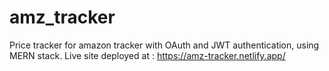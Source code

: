 # amz_tracker
Price tracker for amazon tracker with OAuth and JWT authentication, using MERN stack.
Live site deployed at : https://amz-tracker.netlify.app/
